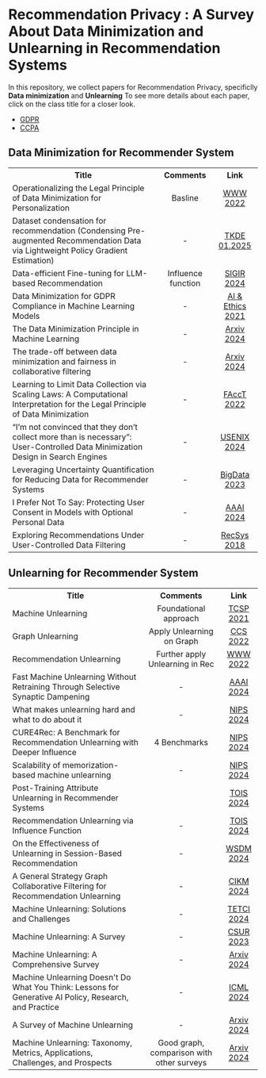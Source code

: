 # Recommendation Privacy : A Survey About Data Minimization and Unlearning in Recommendation Systems

In this repository, we collect papers for Recommendation Privacy, specificlly **Data minimization** and **Unlearning**
To see more details about each paper, click on the class title for a closer look.

- [GDPR](https://gdpr-info.eu/)
- [CCPA](https://oag.ca.gov/privacy/ccpa/regs)

## Data Minimization for Recommender System

<table>
  <tbody>
    <tr>
      <th>Title</th>
      <th align="center">Comments</th>
      <th align="center">Link</th>
    </tr>
    <!-- Paper list start here -->
    <tr>
      <td align="left">Operationalizing the Legal Principle of Data Minimization for Personalization</td>
      <td align="center">Basline</td>
      <td align="center">
        <a href="https://arxiv.org/abs/2005.13718">
          WWW 2022
        </a>
      </td>
    </tr>
    <!-- This is one paper, follow this format -->
    <tr>
      <td align="left">Dataset condensation for recommendation (Condensing Pre-augmented Recommendation Data via Lightweight Policy Gradient Estimation)</td>
      <td align="center">-</td>
      <td align="center">
        <a href="https://arxiv.org/abs/2310.01038">
          TKDE 01.2025
        </a>
      </td>
    </tr>
    <!-- This is one paper, follow this format -->
    <tr>
      <td align="left">Data-efficient Fine-tuning for LLM-based Recommendation</td>
      <td align="center">Influence function</td>
      <td align="center">
        <a href="https://arxiv.org/abs/2401.17197">
        SIGIR 2024
        </a>
      </td>
    </tr>
    <!-- This is one paper, follow this format -->
    <tr>
      <td align="left">Data Minimization for GDPR Compliance in  Machine Learning Models</td>
      <td align="center">-</td>
      <td align="center">
        <a href="https://link.springer.com/article/10.1007/s43681-021-00095-8">
        AI & Ethics 2021
        </a>
      </td>
    </tr>
    <!-- This is one paper, follow this format -->
    <tr>
      <td align="left">The Data Minimization Principle in Machine Learning</td>
      <td align="center">-</td>
      <td align="center">
        <a href="https://arxiv.org/abs/2405.19471">
        Arxiv 2024
        </a>
      </td>
    </tr>
    <!-- This is one paper, follow this format -->
    <tr>
      <td align="left">The trade-off between data minimization and fairness in collaborative filtering</td>
      <td align="center">-</td>
      <td align="center">
        <a href="https://arxiv.org/abs/2410.07182">
        Arxiv 2024
        </a>
      </td>
    </tr>
    <!-- This is one paper, follow this format -->
    <tr>
      <td align="left">Learning to Limit Data Collection via Scaling Laws: A Computational Interpretation for the Legal Principle of Data Minimization</td>
      <td align="center">-</td>
      <td align="center">
        <a href="https://dl.acm.org/doi/10.1145/3531146.3533148">
        FAccT 2022
        </a>
      </td>
    </tr>
    <!-- This is one paper, follow this format -->
    <tr>
      <td align="left">“I’m not convinced that they don’t collect more than is necessary”:  User-Controlled Data Minimization Design in Search Engines</td>
      <td align="center">-</td>
      <td align="center">
        <a href="https://www.usenix.org/conference/usenixsecurity24/presentation/sharma">
        USENIX 2024
        </a>
      </td>
    </tr>
    <!-- This is one paper, follow this format -->
    <tr>
      <td align="left">Leveraging Uncertainty Quantification for Reducing Data for Recommender Systems</td>
      <td align="center">-</td>
      <td align="center">
        <a href="https://ieeexplore.ieee.org/document/10386790">
        BigData 2023
        </a>
      </td>
    </tr>
    <!-- This is one paper, follow this format -->
    <tr>
      <td align="left">I Prefer Not To Say: Protecting User Consent in Models with Optional Personal Data</td>
      <td align="center">-</td>
      <td align="center">
        <a href="https://arxiv.org/abs/2210.13954">
        AAAI 2024
        </a>
      </td>
    </tr>
    <!-- This is one paper, follow this format -->
    <tr>
      <td align="left">Exploring Recommendations Under User-Controlled Data Filtering</td>
      <td align="center">-</td>
      <td align="center">
        <a href="https://dl.acm.org/doi/10.1145/3240323.3240399">
        RecSys 2018
        </a>
      </td>
    </tr>
    <!-- This is one paper, follow this format -->

  </tbody>
</table>

## Unlearning for Recommender System

<table>
  <tbody>
    <tr>
      <th>Title</th>
      <th align="center">Comments</th>
      <th align="center">Link</th>
    </tr>
    <!-- Updated paper list with comments -->
    <tr>
      <td align="left">Machine Unlearning</td>
      <td align="center">Foundational approach</td>
      <td align="center">
        <a href="https://arxiv.org/abs/1912.03817">
          TCSP 2021
        </a>
      </td>
    </tr>
    <tr>
      <td align="left">Graph Unlearning</td>
      <td align="center">Apply Unlearning on Graph</td>
      <td align="center">
        <a href="https://dl.acm.org/doi/10.1145/3548606.3559352">
          CCS 2022
        </a>
      </td>
    </tr>
    <tr>
      <td align="left">Recommendation Unlearning</td>
      <td align="center">Further apply Unlearning in Rec</td>
      <td align="center">
        <a href="https://arxiv.org/abs/2201.06820">
          WWW 2022
        </a>
      </td>
    </tr>
    <tr>
      <td align="left">Fast Machine Unlearning Without Retraining Through Selective Synaptic Dampening</td>
      <td align="center">-</td>
      <td align="center">
        <a href="https://arxiv.org/abs/2308.07707">
          AAAI 2024
        </a>
      </td>
    </tr>
    <tr>
      <td align="left">What makes unlearning hard and what to do about it</td>
      <td align="center">-</td>
      <td align="center">
        <a href="https://arxiv.org/abs/2406.01257">
          NIPS 2024
        </a>
      </td>
    </tr>
    <tr>
      <td align="left">CURE4Rec: A Benchmark for Recommendation Unlearning with Deeper Influence</td>
      <td align="center">4 Benchmarks</td>
      <td align="center">
        <a href="https://arxiv.org/abs/2408.14393">
          NIPS 2024
        </a>
      </td>
    </tr>
    <tr>
      <td align="left">Scalability of memorization-based machine unlearning</td>
      <td align="center">-</td>
      <td align="center">
        <a href="https://arxiv.org/abs/2410.16516">
          NIPS 2024
        </a>
      </td>
    </tr>
    <tr>
      <td align="left">Post-Training Attribute Unlearning in Recommender Systems</td>
      <td align="center"></td>
      <td align="center">
        <a href="https://dl.acm.org/doi/10.1145/3701987">
          TOIS 2024
        </a>
      </td>
    </tr>
    <tr>
      <td align="left">Recommendation Unlearning via Influence Function</td>
      <td align="center">-</td>
      <td align="center">
        <a href="https://dl.acm.org/doi/10.1145/3701763">
          TOIS 2024
        </a>
      </td>
    </tr>
    <tr>
      <td align="left">On the Effectiveness of Unlearning in Session-Based Recommendation</td>
      <td align="center">-</td>
      <td align="center">
        <a href="https://dl.acm.org/doi/10.1145/3616855.3635823">
          WSDM 2024
        </a>
      </td>
    </tr>
    <tr>
      <td align="left">A General Strategy Graph Collaborative Filtering for Recommendation Unlearning</td>
      <td align="center">-</td>
      <td align="center">
        <a href="https://dl.acm.org/doi/10.1145/3627673.3679637">
          CIKM 2024
        </a>
      </td>
    </tr>
    <!-- This is one paper, follow this format -->
    <tr>
      <td align="left">Machine Unlearning: Solutions and Challenges</td>
      <td align="center">-</td>
      <td align="center">
        <a href="https://ieeexplore.ieee.org/document/10488864">
        TETCI 2024
        </a>
      </td>
    </tr>
    <!-- This is one paper, follow this format -->
    <tr>
      <td align="left">Machine Unlearning: A Survey</td>
      <td align="center">-</td>
      <td align="center">
        <a href="https://dl.acm.org/doi/10.1145/3603620">
        CSUR 2023
        </a>
      </td>
    </tr>
    <!-- This is one paper, follow this format -->
    <tr>
      <td align="left">Machine Unlearning: A Comprehensive Survey</td>
      <td align="center">-</td>
      <td align="center">
        <a href="https://dl.acm.org/doi/10.1145/3603620">
        Arxiv 2024
        </a>
      </td>
    </tr>
    <!-- This is one paper, follow this format -->
    <tr>
      <td align="left">Machine Unlearning Doesn't Do What You Think: Lessons for Generative AI Policy, Research, and Practice</td>
      <td align="center">-</td>
      <td align="center">
        <a href="https://arxiv.org/abs/2412.06966v1">
        ICML 2024
        </a>
      </td>
    </tr>
    <!-- This is one paper, follow this format -->
    <tr>
      <td align="left">A Survey of Machine Unlearning</td>
      <td align="center">-</td>
      <td align="center">
        <a href="https://arxiv.org/abs/2209.02299">
        Arxiv 2024
        </a>
      </td>
    </tr>
    <!-- This is one paper, follow this format -->
    <tr>
      <td align="left">Machine Unlearning: Taxonomy, Metrics, Applications, Challenges, and Prospects</td>
      <td align="center">Good graph, comparison with other surveys</td>
      <td align="center">
        <a href="https://arxiv.org/abs/2403.08254">
        Arxiv 2024
        </a>
      </td>
    </tr>
    <!-- This is one paper, follow this format -->
    <!-- End of updated paper list -->
  </tbody>
</table>


<!-- 
## [Data Minimization for Machine Learning](/DM4ML.md)

### Survey
- [A Comprehensive Survey of Dataset Distillation](https://arxiv.org/abs/2301.05603)
- [Data Distillation: A Survey](https://arxiv.org/abs/2301.04272)

### General paper
- [Dataset Regeneration for Sequential Recommendation](https://arxiv.org/abs/2405.17795)
- [Large-scale Dataset Pruning with Dynamic Uncertainty](https://arxiv.org/abs/2306.05175)
- [Entropy Law The Story Behind Data Compression and LLM Performance](https://arxiv.org/abs/2407.06645)
- [RecRanker Instruction Tuning Large Language Model as Ranker for Topk Recommendation](https://arxiv.org/abs/2306.01495)
- [The Data Minimization Principle in Machine Learning](https://arxiv.org/abs/2405.19471v1)
- [Deep Learning on a Data Diet Finding Important Examples Early in Training](https://arxiv.org/abs/2103.12961)
- [Less Is Better Unweighted Data Subsampling via Influence Function](https://arxiv.org/abs/2110.14034)
- [InfoBatch Lossless Training Speed Up by Unbiased Dynamic Data Pruning](https://arxiv.org/abs/2303.04947)
- [Coverage-centric Coreset Selection for High Pruning Rates](https://arxiv.org/abs/2210.15809)
- [Selection via Proxy Efficient Data Selection for Deep Learning](https://arxiv.org/abs/2306.00184)
- [Dataset Condensation via Efficient SyntheticData Parameterization](https://arxiv.org/abs/2206.00719)
- [Dataset Condensation with Gradient Matching](https://arxiv.org/abs/2202.07122)

## [LLM for Recommendation](/LLM4Rec.md)

### Survey
- [A Survey on Large Language Models for Recommendation](https://arxiv.org/abs/2305.19860)
- [How Can Recommender Systems Benefit from Large Language Models A Survey](https://arxiv.org/abs/2311.12338)

### General Paper
- [Recommender Systems in the Era of Large Language Models LLMs](https://arxiv.org/abs/2307.02046)
- [A Bi-Step Grounding Paradigm for Large Language Models in Recommendation Systems](https://arxiv.org/abs/2308.08434)
- [Recommendation as Instruction Following A Large Language Model Empowered Recommendation Approach](https://arxiv.org/abs/2306.01495)
- [Uncovering ChatGPTs Capabilities in Recommender Systems](https://arxiv.org/abs/2305.02182)

## [Privacy](/privacy.md)
- [No Free Lunch in Privacy for Free How does Dataset Condensation Help Privacy](https://arxiv.org/abs/2209.14987)
- [The Utility and Privacy Effects of a Click](https://arxiv.org/abs/2206.00240)
- [Privacy for Free How does Dataset Condensation Help Privacy](https://dl.acm.org/doi/abs/10.1145/3077136.3080783)

## [Other useful paper](/others.md)

- [LoRA LowRank Adaptation of Large Language Models](https://arxiv.org/abs/2106.09685)
- [Recommender Systems with Generative Retrieval](https://arxiv.org/abs/2305.05065)
- [Our Model Achieves Excellent Performance on MovieLens What Does It Mean](https://arxiv.org/abs/2307.09985)
- [TALLRec An Effective and Efficient Tuning Framework to Align Large Language Model with Recommendation](https://arxiv.org/abs/2305.00447) -->
